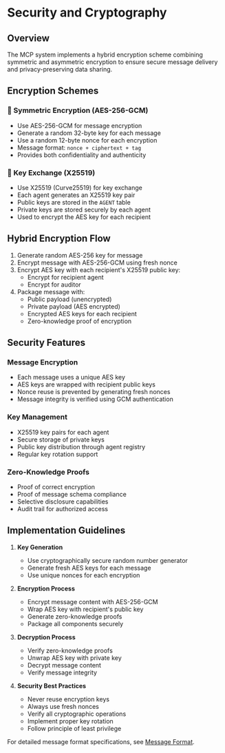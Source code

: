 # Security and Cryptography

## Overview
The MCP system implements a hybrid encryption scheme combining symmetric and asymmetric encryption to ensure secure message delivery and privacy-preserving data sharing.

## Encryption Schemes

### 🔹 Symmetric Encryption (AES-256-GCM)
- Use AES-256-GCM for message encryption
- Generate a random 32-byte key for each message
- Use a random 12-byte nonce for each encryption
- Message format: `nonce + ciphertext + tag`
- Provides both confidentiality and authenticity

### 🔹 Key Exchange (X25519)
- Use X25519 (Curve25519) for key exchange
- Each agent generates an X25519 key pair
- Public keys are stored in the `AGENT` table
- Private keys are stored securely by each agent
- Used to encrypt the AES key for each recipient

## Hybrid Encryption Flow

1. Generate random AES-256 key for message
2. Encrypt message with AES-256-GCM using fresh nonce
3. Encrypt AES key with each recipient's X25519 public key:
   - Encrypt for recipient agent
   - Encrypt for auditor
4. Package message with:
   - Public payload (unencrypted)
   - Private payload (AES encrypted)
   - Encrypted AES keys for each recipient
   - Zero-knowledge proof of encryption

## Security Features

### Message Encryption
- Each message uses a unique AES key
- AES keys are wrapped with recipient public keys
- Nonce reuse is prevented by generating fresh nonces
- Message integrity is verified using GCM authentication

### Key Management
- X25519 key pairs for each agent
- Secure storage of private keys
- Public key distribution through agent registry
- Regular key rotation support

### Zero-Knowledge Proofs
- Proof of correct encryption
- Proof of message schema compliance
- Selective disclosure capabilities
- Audit trail for authorized access

## Implementation Guidelines

1. **Key Generation**
   - Use cryptographically secure random number generator
   - Generate fresh AES keys for each message
   - Use unique nonces for each encryption

2. **Encryption Process**
   - Encrypt message content with AES-256-GCM
   - Wrap AES key with recipient's public key
   - Generate zero-knowledge proofs
   - Package all components securely

3. **Decryption Process**
   - Verify zero-knowledge proofs
   - Unwrap AES key with private key
   - Decrypt message content
   - Verify message integrity

4. **Security Best Practices**
   - Never reuse encryption keys
   - Always use fresh nonces
   - Verify all cryptographic operations
   - Implement proper key rotation
   - Follow principle of least privilege

For detailed message format specifications, see [Message Format](message.md).
